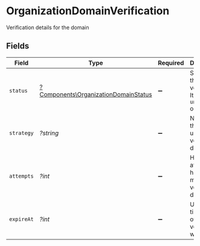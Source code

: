 # OrganizationDomainVerification

Verification details for the domain


## Fields

| Field                                                                                       | Type                                                                                        | Required                                                                                    | Description                                                                                 |
| ------------------------------------------------------------------------------------------- | ------------------------------------------------------------------------------------------- | ------------------------------------------------------------------------------------------- | ------------------------------------------------------------------------------------------- |
| `status`                                                                                    | [?Components\OrganizationDomainStatus](../../Models/Components/OrganizationDomainStatus.md) | :heavy_minus_sign:                                                                          | Status of the verification. It can be `unverified` or `verified`                            |
| `strategy`                                                                                  | *?string*                                                                                   | :heavy_minus_sign:                                                                          | Name of the strategy used to verify the domain                                              |
| `attempts`                                                                                  | *?int*                                                                                      | :heavy_minus_sign:                                                                          | How many attempts have been made to verify the domain                                       |
| `expireAt`                                                                                  | *?int*                                                                                      | :heavy_minus_sign:                                                                          | Unix timestamp of when the verification will expire                                         |